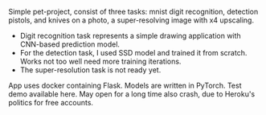 Simple pet-project, consist of three tasks: mnist digit recognition, detection pistols, and knives on a photo, a super-resolving image with x4 upscaling.

- Digit recognition task represents a simple drawing application with CNN-based prediction model.
- For the detection task, I used SSD model and trained it from scratch. Works not too well need more training iterations.
- The super-resolution task is not ready yet.

App uses docker containing Flask. Models are written in PyTorch.
Test demo available here. May open for a long time also crash, due to Heroku's politics for free accounts.
